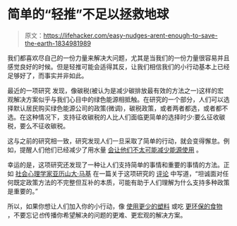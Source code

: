# 简单的“轻推”不足以拯救地球

> 原文：<https://lifehacker.com/easy-nudges-arent-enough-to-save-the-earth-1834981989>

我们都喜欢尽自己的一份力量来解决大问题，尤其是当我们的一份力量很容易并且感觉良好的时候。但是轻推可能会适得其反，让我们相信我们的小行动基本上已经足够好了，而事实并非如此。



最近的一项研究 发现，像碳税(被认为是减少碳排放最有效的方法之一)这样的宏观解决方案似乎与我们心目中的绿色能源相抵触。在研究的一个部分，人们可以选择默认居民购买绿色能源公司的政策(微调)，碳税政策，或者两者都选，或者都不选。在这种情况下，支持征收碳税的人比人们面临更简单的选择时少:要么征收碳税，要么不征收碳税。

这与之前的研究相一致，研究发现人们一旦采取了简单的行动，就会变得懈怠。例如，提醒人们他们已经减少了用水量 [会让他们不太可能减少能源使用](https://www.sciencedirect.com/science/article/pii/S0301421513000281) 。

幸运的是，这项研究还发现了一种让人们支持简单的事情和重要的事情的方法。正如 [社会心理学家亚历山大·马基](https://www.alexmaki.com/) 在一篇关于这项研究的 [评论](https://www.nature.com/articles/s41558-019-0491-z) 中写道，“坦诚面对任何既定政策方法的不完整但互补的本质，可能有助于人们理解为什么支持多种政策是重要的。”

所以，如果你想让人们加入你的小行动，像 [使用更少的塑料](https://lifehacker.com/how-to-waste-less-plastic-this-summer-1826260480) 或吃 [更环保的食物](https://skillet.lifehacker.com/could-eating-this-salad-help-save-the-earth-1832332306) ，不要忘记*也*传播你希望解决的问题的更难、更宏观的解决方案。